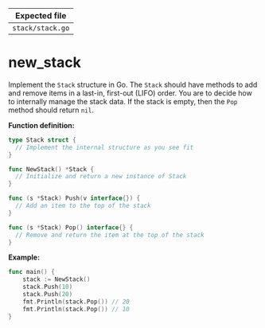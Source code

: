 | Expected file    |
| ---------------- |
| `stack/stack.go` |

# new_stack

Implement the `Stack` structure in Go. The `Stack` should have methods to add and remove items in a last-in, first-out (LIFO) order. You are to decide how to internally manage the stack data.
If the stack is empty, then the `Pop` method should return `nil`.

**Function definition:**

```go
type Stack struct {
  // Implement the internal structure as you see fit
}

func NewStack() *Stack {
  // Initialize and return a new instance of Stack
}

func (s *Stack) Push(v interface{}) {
  // Add an item to the top of the stack
}

func (s *Stack) Pop() interface{} {
  // Remove and return the item at the top of the stack
}
```

**Example:**

```go
func main() {
    stack := NewStack()
    stack.Push(10)
    stack.Push(20)
    fmt.Println(stack.Pop()) // 20
    fmt.Println(stack.Pop()) // 10
}
```
